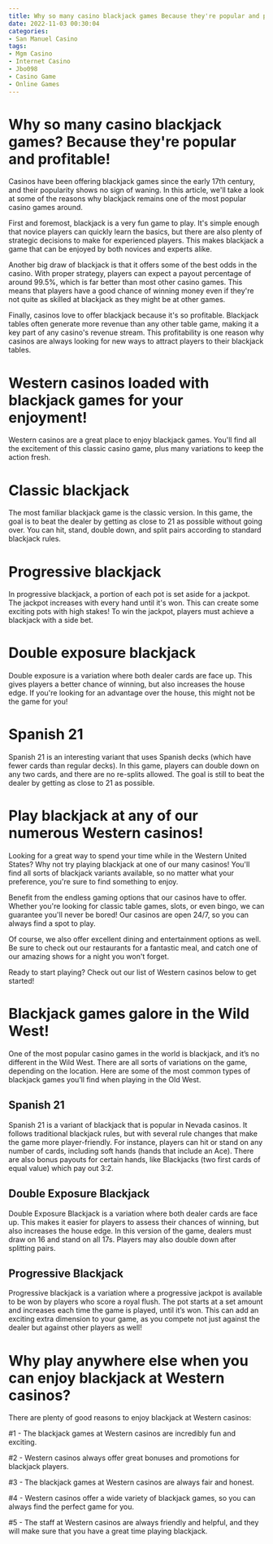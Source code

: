 ```yaml
---
title: Why so many casino blackjack games Because they're popular and profitable!
date: 2022-11-03 00:30:04
categories:
- San Manuel Casino
tags:
- Mgm Casino
- Internet Casino
- Jbo098
- Casino Game
- Online Games
---
```



#  Why so many casino blackjack games? Because they're popular and profitable!

Casinos have been offering blackjack games since the early 17th century, and their popularity shows no sign of waning. In this article, we'll take a look at some of the reasons why blackjack remains one of the most popular casino games around.

First and foremost, blackjack is a very fun game to play. It's simple enough that novice players can quickly learn the basics, but there are also plenty of strategic decisions to make for experienced players. This makes blackjack a game that can be enjoyed by both novices and experts alike.

Another big draw of blackjack is that it offers some of the best odds in the casino. With proper strategy, players can expect a payout percentage of around 99.5%, which is far better than most other casino games. This means that players have a good chance of winning money even if they're not quite as skilled at blackjack as they might be at other games.

Finally, casinos love to offer blackjack because it's so profitable. Blackjack tables often generate more revenue than any other table game, making it a key part of any casino's revenue stream. This profitability is one reason why casinos are always looking for new ways to attract players to their blackjack tables.

#  Western casinos loaded with blackjack games for your enjoyment!

Western casinos are a great place to enjoy blackjack games. You'll find all the excitement of this classic casino game, plus many variations to keep the action fresh.



# Classic blackjack

The most familiar blackjack game is the classic version. In this game, the goal is to beat the dealer by getting as close to 21 as possible without going over. You can hit, stand, double down, and split pairs according to standard blackjack rules.


# Progressive blackjack

In progressive blackjack, a portion of each pot is set aside for a jackpot. The jackpot increases with every hand until it's won. This can create some exciting pots with high stakes! To win the jackpot, players must achieve a blackjack with a side bet.


# Double exposure blackjack

Double exposure is a variation where both dealer cards are face up. This gives players a better chance of winning, but also increases the house edge. If you're looking for an advantage over the house, this might not be the game for you!


# Spanish 21

Spanish 21 is an interesting variant that uses Spanish decks (which have fewer cards than regular decks). In this game, players can double down on any two cards, and there are no re-splits allowed. The goal is still to beat the dealer by getting as close to 21 as possible.

#  Play blackjack at any of our numerous Western casinos!

Looking for a great way to spend your time while in the Western United States? Why not try playing blackjack at one of our many casinos! You'll find all sorts of blackjack variants available, so no matter what your preference, you're sure to find something to enjoy.

Benefit from the endless gaming options that our casinos have to offer. Whether you're looking for classic table games, slots, or even bingo, we can guarantee you'll never be bored! Our casinos are open 24/7, so you can always find a spot to play.

Of course, we also offer excellent dining and entertainment options as well. Be sure to check out our restaurants for a fantastic meal, and catch one of our amazing shows for a night you won't forget.

Ready to start playing? Check out our list of Western casinos below to get started!

#  Blackjack games galore in the Wild West!

One of the most popular casino games in the world is blackjack, and it’s no different in the Wild West. There are all sorts of variations on the game, depending on the location. Here are some of the most common types of blackjack games you’ll find when playing in the Old West.

## Spanish 21

Spanish 21 is a variant of blackjack that is popular in Nevada casinos. It follows traditional blackjack rules, but with several rule changes that make the game more player-friendly. For instance, players can hit or stand on any number of cards, including soft hands (hands that include an Ace). There are also bonus payouts for certain hands, like Blackjacks (two first cards of equal value) which pay out 3:2.

## Double Exposure Blackjack

Double Exposure Blackjack is a variation where both dealer cards are face up. This makes it easier for players to assess their chances of winning, but also increases the house edge. In this version of the game, dealers must draw on 16 and stand on all 17s. Players may also double down after splitting pairs.

## Progressive Blackjack

Progressive blackjack is a variation where a progressive jackpot is available to be won by players who score a royal flush. The pot starts at a set amount and increases each time the game is played, until it’s won. This can add an exciting extra dimension to your game, as you compete not just against the dealer but against other players as well!

#  Why play anywhere else when you can enjoy blackjack at Western casinos?

There are plenty of good reasons to enjoy blackjack at Western casinos:

#1 - The blackjack games at Western casinos are incredibly fun and exciting.

#2 - Western casinos always offer great bonuses and promotions for blackjack players.

#3 - The blackjack games at Western casinos are always fair and honest.

#4 - Western casinos offer a wide variety of blackjack games, so you can always find the perfect game for you.

#5 - The staff at Western casinos are always friendly and helpful, and they will make sure that you have a great time playing blackjack.
